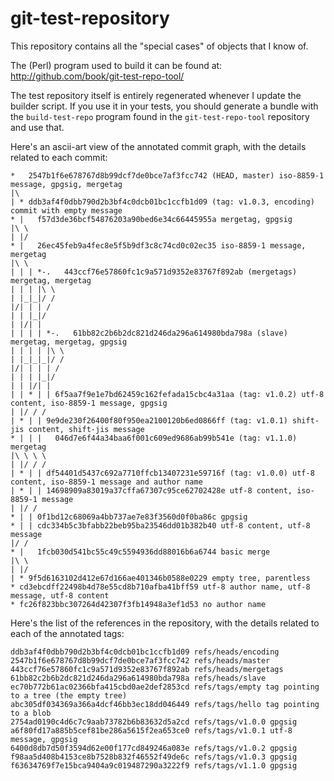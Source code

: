 git-test-repository
===================

This repository contains all the "special cases" of objects that I
know of.

The (Perl) program used to build it can be found at:
http://github.com/book/git-test-repo-tool/

The test repository itself is entirely regenerated whenever I update the
builder script. If you use it in your tests, you should generate a bundle
with the `build-test-repo` program found in the `git-test-repo-tool`
repository and use that.

Here's an ascii-art view of the annotated commit graph,
with the details related to each commit:

    *   2547b1f6e678767d8b99dcf7de0bce7af3fcc742 (HEAD, master) iso-8859-1 message, gpgsig, mergetag
    |\  
    | * ddb3af4f0dbb790d2b3bf4c0dcb01bc1ccfb1d09 (tag: v1.0.3, encoding) commit with empty message
    * |   f57d3de36bcf54876203a90bed6e34c66445955a mergetag, gpgsig
    |\ \  
    | |/  
    * |   26ec45feb9a4fec8e5f5b9df3c8c74cd0c02ec35 iso-8859-1 message, mergetag
    |\ \  
    | | | *-.   443ccf76e57860fc1c9a571d9352e83767f892ab (mergetags) mergetag, mergetag
    | | | |\ \  
    | |_|_|/ /  
    |/| | | /   
    | | |_|/    
    | |/| |     
    | | | | *-.   61bb82c2b6b2dc821d246da296a614980bda798a (slave) mergetag, mergetag, gpgsig
    | | | | |\ \  
    | |_|_|_|/ /  
    |/| | | | /   
    | | | |_|/    
    | | |/| |     
    | | * | | 6f5aa7f9e1e7bd62459c162fefada15cbc4a31aa (tag: v1.0.2) utf-8 content, iso-8859-1 message, gpgsig
    | |/ / /  
    | * | | 9e9de230f26400f80f950ea2100120b6ed0866ff (tag: v1.0.1) shift-jis content, shift-jis message
    * | | |   046d7e6f44a34baa6f001c609ed9686ab99b541e (tag: v1.1.0) mergetag
    |\ \ \ \  
    | |/ / /  
    | * | | df54401d5437c692a7710ffcb13407231e59716f (tag: v1.0.0) utf-8 content, iso-8859-1 message and author name
    | * | | 14698909a83019a37cffa67307c95ce62702428e utf-8 content, iso-8859-1 message
    | |/ /  
    * | | 0f1bd12c68069a4bb737ae7e83f3560d0f0ba86c gpgsig
    * | | cdc334b5c3bfabb22beb95ba23546dd01b382b40 utf-8 content, utf-8 message
    |/ /  
    * |   1fcb030d541bc55c49c5594936dd88016b6a6744 basic merge
    |\ \  
    | |/  
    | * 9f5d6163102d412e67d166ae401346b0588e0229 empty tree, parentless
    * cd3ebcdff22498b4d78e55cd8b710afba41bff59 utf-8 author name, utf-8 message, utf-8 content
    * fc26f823bbc307264d42307f3fb14948a3ef1d53 no author name

Here's the list of the references in the repository,
with the details related to each of the annotated tags:

    ddb3af4f0dbb790d2b3bf4c0dcb01bc1ccfb1d09 refs/heads/encoding
    2547b1f6e678767d8b99dcf7de0bce7af3fcc742 refs/heads/master
    443ccf76e57860fc1c9a571d9352e83767f892ab refs/heads/mergetags
    61bb82c2b6b2dc821d246da296a614980bda798a refs/heads/slave
    ec70b772b61ac02366bfa415cbd0ae2def2853cd refs/tags/empty tag pointing to a tree (the empty tree)
    abc305df034369a366a4dcf46bb3ec18dd046449 refs/tags/hello tag pointing to a blob
    2754ad0190c4d6c7c9aab73782b6b83632d5a2cd refs/tags/v1.0.0 gpgsig
    a6f80fd17a885b5cef81be286a5615f2ea653ce0 refs/tags/v1.0.1 utf-8 message, gpgsig
    6400d8db7d50f3594d62e00f177cd849246a083e refs/tags/v1.0.2 gpgsig
    f98aa5d408b4153ce8b7528b832f46552f49de6c refs/tags/v1.0.3 gpgsig
    f63634769f7e15bca9404a9c019487290a3222f9 refs/tags/v1.1.0 gpgsig


